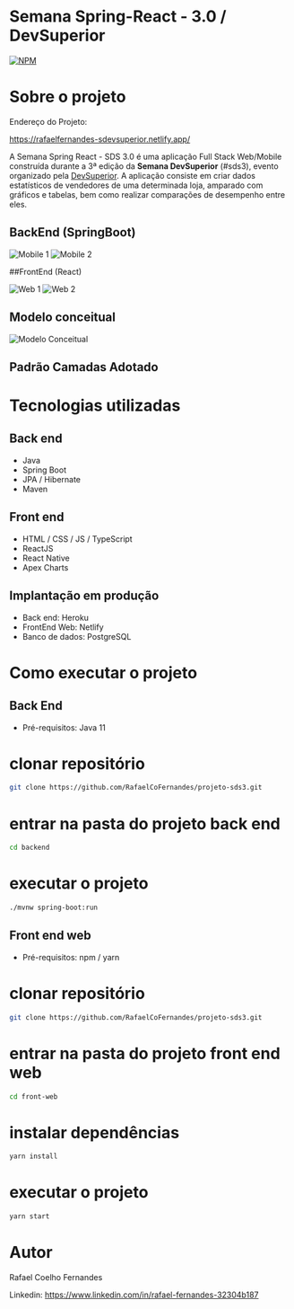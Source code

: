 # Semana Spring-React - 3.0 / DevSuperior

[![NPM](https://img.shields.io/npm/l/react)](https://github.com/devsuperior/sds1-wmazoni/blob/master/LICENSE) 

# Sobre o projeto

Endereço do Projeto:

https://rafaelfernandes-sdevsuperior.netlify.app/

A Semana Spring React - SDS 3.0 é uma aplicação Full Stack Web/Mobile construída durante a 3ª edição da **Semana DevSuperior** (#sds3), evento organizado pela [DevSuperior](https://devsuperior.com "Site da DevSuperior").
A aplicação consiste em criar dados estatísticos de vendedores de uma determinada loja, amparado com gráficos e tabelas, bem como realizar comparações de desempenho entre eles.

## BackEnd (SpringBoot)

![Mobile 1](https://github.com/acenelio/assets/raw/main/sds1/mobile1.png) ![Mobile 2](https://github.com/acenelio/assets/raw/main/sds1/mobile2.png)

##FrontEnd (React)

![Web 1](https://github.com/acenelio/assets/raw/main/sds1/web1.png)
![Web 2](https://github.com/acenelio/assets/raw/main/sds1/web2.png)

## Modelo conceitual

![Modelo Conceitual](https://github.com/acenelio/assets/raw/main/sds1/modelo-conceitual.png)

## Padrão Camadas Adotado

# Tecnologias utilizadas

## Back end
- Java
- Spring Boot
- JPA / Hibernate
- Maven

## Front end
- HTML / CSS / JS / TypeScript
- ReactJS
- React Native
- Apex Charts

## Implantação em produção
- Back end: Heroku
- FrontEnd Web: Netlify
- Banco de dados: PostgreSQL

# Como executar o projeto

## Back End
- Pré-requisitos: 
Java 11

# clonar repositório
```bash
git clone https://github.com/RafaelCoFernandes/projeto-sds3.git
```
# entrar na pasta do projeto back end
```bash
cd backend
```
# executar o projeto
```bash
./mvnw spring-boot:run
```
## Front end web
- Pré-requisitos:
npm / yarn
# clonar repositório
```bash
git clone https://github.com/RafaelCoFernandes/projeto-sds3.git
```
# entrar na pasta do projeto front end web
```bash
cd front-web
```
# instalar dependências
```bash
yarn install
```
# executar o projeto
```bash
yarn start
```
# Autor

Rafael Coelho Fernandes

Linkedin: https://www.linkedin.com/in/rafael-fernandes-32304b187
